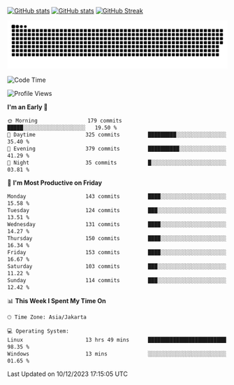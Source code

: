 [![GitHub stats](https://github-readme-stats.vercel.app/api?username=aurelioklv&card_width=500&show_icons=true&rank_icon=github&theme=solarized-dark#gh-dark-mode-only)](https://github.com/anuraghazra/github-readme-stats#gh-dark-mode-only)
[![GitHub stats](https://github-readme-stats.vercel.app/api?username=aurelioklv&card_width=500&show_icons=true&rank_icon=github&theme=buefy#gh-light-mode-only)](https://github.com/anuraghazra/github-readme-stats#gh-light-mode-only)
[![GitHub Streak](https://streak-stats.demolab.com/?user=aurelioklv&card_width=336&theme=solarized-dark)](https://git.io/streak-stats)

<picture>
  <source media="(prefers-color-scheme: dark)" srcset="https://raw.githubusercontent.com/aurelioklv/aurelioklv/snake-output/github-contribution-grid-snake-dark.svg">
  <source media="(prefers-color-scheme: light)" srcset="https://raw.githubusercontent.com/aurelioklv/aurelioklv/snake-output/github-contribution-grid-snake.svg">
  <img alt="github contribution grid snake animation" src="https://raw.githubusercontent.com/aurelioklv/aurelioklv/snake-output/github-contribution-grid-snake.svg">
</picture>

<!--START_SECTION:waka-->
![Code Time](http://img.shields.io/badge/Code%20Time-315%20hrs%2042%20mins-blue)

![Profile Views](http://img.shields.io/badge/Profile%20Views-2-blue)

**I'm an Early 🐤** 

```text
🌞 Morning                179 commits         █████░░░░░░░░░░░░░░░░░░░░   19.50 % 
🌆 Daytime                325 commits         █████████░░░░░░░░░░░░░░░░   35.40 % 
🌃 Evening                379 commits         ██████████░░░░░░░░░░░░░░░   41.29 % 
🌙 Night                  35 commits          █░░░░░░░░░░░░░░░░░░░░░░░░   03.81 % 
```
📅 **I'm Most Productive on Friday** 

```text
Monday                   143 commits         ████░░░░░░░░░░░░░░░░░░░░░   15.58 % 
Tuesday                  124 commits         ███░░░░░░░░░░░░░░░░░░░░░░   13.51 % 
Wednesday                131 commits         ████░░░░░░░░░░░░░░░░░░░░░   14.27 % 
Thursday                 150 commits         ████░░░░░░░░░░░░░░░░░░░░░   16.34 % 
Friday                   153 commits         ████░░░░░░░░░░░░░░░░░░░░░   16.67 % 
Saturday                 103 commits         ███░░░░░░░░░░░░░░░░░░░░░░   11.22 % 
Sunday                   114 commits         ███░░░░░░░░░░░░░░░░░░░░░░   12.42 % 
```


📊 **This Week I Spent My Time On** 

```text
🕑︎ Time Zone: Asia/Jakarta

💻 Operating System: 
Linux                    13 hrs 49 mins      █████████████████████████   98.35 % 
Windows                  13 mins             ░░░░░░░░░░░░░░░░░░░░░░░░░   01.65 % 
```


 Last Updated on 10/12/2023 17:15:05 UTC
<!--END_SECTION:waka-->
